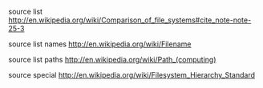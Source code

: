 
source list
  http://en.wikipedia.org/wiki/Comparison_of_file_systems#cite_note-note-25-3

source list names
  http://en.wikipedia.org/wiki/Filename

source list paths
  http://en.wikipedia.org/wiki/Path_(computing)

source special
  http://en.wikipedia.org/wiki/Filesystem_Hierarchy_Standard

